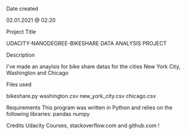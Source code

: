 Date created

02.01.2021 @ 02:20

Project Title

UDACITY-NANODEGREE-BIKESHARE DATA ANALYSIS PROJECT

Description

I've made an anaylsis for bike share datas for the cities New York City, Washington and Chicago

Files used

bikeshare.py
washington.csv
new_york_city.csv
chicago.csv

Requirements
This program was written in Python and relies on the following libraries:
pandas
numpy

Credits
Udacity Courses, stackoverflow.com and github.com !